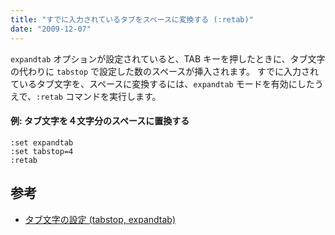 ```yaml
---
title: "すでに入力されているタブをスペースに変換する (:retab)"
date: "2009-12-07"
---
```


`expandtab` オプションが設定されていると、TAB キーを押したときに、タブ文字の代わりに `tabstop` で設定した数のスペースが挿入されます。
すでに入力されているタブ文字を、スペースに変換するには、`expandtab` モードを有効にしたうえで、`:retab` コマンドを実行します。

#### 例: タブ文字を４文字分のスペースに置換する

~~~
:set expandtab
:set tabstop=4
:retab
~~~

参考
----

* [タブ文字の設定 (tabstop, expandtab)](../settings/tab.html)

